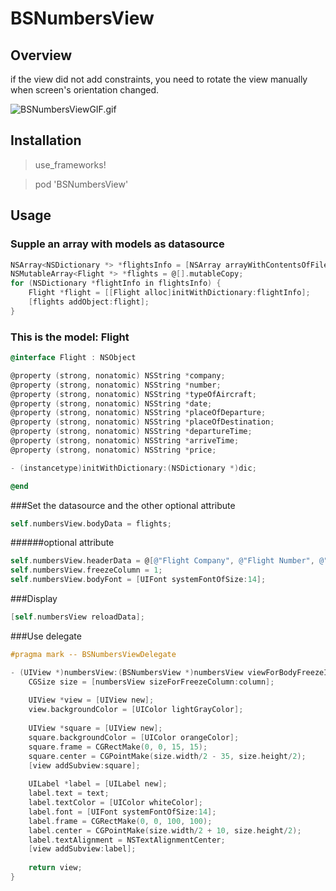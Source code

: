 # BSNumbersView

## Overview

if the view did not add constraints, you need to rotate the view manually when screen's orientation changed.

![BSNumbersViewGIF.gif](https://github.com/blurryssky/BSNumbers/blob/master/Screenshots/BSNumbersGIF.gif)

## Installation

> use_frameworks!

> pod 'BSNumbersView'

## Usage

### Supple an array with models as datasource

```objective-c
NSArray<NSDictionary *> *flightsInfo = [NSArray arrayWithContentsOfFile:[[NSBundle mainBundle] pathForResource:@"flightsInfo" ofType:@"plist"]];
NSMutableArray<Flight *> *flights = @[].mutableCopy;
for (NSDictionary *flightInfo in flightsInfo) {
    Flight *flight = [[Flight alloc]initWithDictionary:flightInfo];
    [flights addObject:flight];
}
```
    
### This is the model: Flight
```objective-c
@interface Flight : NSObject

@property (strong, nonatomic) NSString *company;
@property (strong, nonatomic) NSString *number;
@property (strong, nonatomic) NSString *typeOfAircraft;
@property (strong, nonatomic) NSString *date;
@property (strong, nonatomic) NSString *placeOfDeparture;
@property (strong, nonatomic) NSString *placeOfDestination;
@property (strong, nonatomic) NSString *departureTime;
@property (strong, nonatomic) NSString *arriveTime;
@property (strong, nonatomic) NSString *price;

- (instancetype)initWithDictionary:(NSDictionary *)dic;

@end
```
###Set the datasource and the other optional attribute
```objective-c
self.numbersView.bodyData = flights;
```
######optional attribute
```objective-c
self.numbersView.headerData = @[@"Flight Company", @"Flight Number", @"Type Of Aircraft", @"Date", @"Place Of Departure", @"Place Of Destination", @"Departure Time", @"Arrive Time", @"Price"];
self.numbersView.freezeColumn = 1;
self.numbersView.bodyFont = [UIFont systemFontOfSize:14];
```
###Display
```objective-c
[self.numbersView reloadData];
```
###Use delegate

```objective-c
#pragma mark -- BSNumbersViewDelegate

- (UIView *)numbersView:(BSNumbersView *)numbersView viewForBodyFreezeInColumn:(NSInteger)column text:(NSString *)text {
    CGSize size = [numbersView sizeForFreezeColumn:column];
    
    UIView *view = [UIView new];
    view.backgroundColor = [UIColor lightGrayColor];
    
    UIView *square = [UIView new];
    square.backgroundColor = [UIColor orangeColor];
    square.frame = CGRectMake(0, 0, 15, 15);
    square.center = CGPointMake(size.width/2 - 35, size.height/2);
    [view addSubview:square];
    
    UILabel *label = [UILabel new];
    label.text = text;
    label.textColor = [UIColor whiteColor];
    label.font = [UIFont systemFontOfSize:14];
    label.frame = CGRectMake(0, 0, 100, 100);
    label.center = CGPointMake(size.width/2 + 10, size.height/2);
    label.textAlignment = NSTextAlignmentCenter;
    [view addSubview:label];
    
    return view;
}
```
